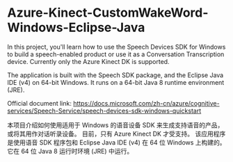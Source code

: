 # Azure-Kinect-CustomWakeWord-Windows-Eclipse-Java
In this project, you'll learn how to use the Speech Devices SDK for Windows to build a speech-enabled product or use it as a Conversation Transcription device. Currently only the Azure Kinect DK is supported.

The application is built with the Speech SDK package, and the Eclipse Java IDE (v4) on 64-bit Windows. It runs on a 64-bit Java 8 runtime environment (JRE).

Official document link: https://docs.microsoft.com/zh-cn/azure/cognitive-services/Speech-Service/speech-devices-sdk-windows-quickstart

本项目介绍如何使用适用于 Windows 的语音设备 SDK 来生成支持语音的产品，或将其用作对话听录设备。 目前，只有 Azure Kinect DK 才受支持。
该应用程序是使用语音 SDK 程序包和 Eclipse Java IDE (v4) 在 64 位 Windows 上构建的。 它在 64 位 Java 8 运行时环境 (JRE) 中运行。
